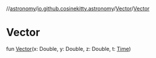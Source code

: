 //[astronomy](../../../index.md)/[io.github.cosinekitty.astronomy](../index.md)/[Vector](index.md)/[Vector](-vector.md)

# Vector

fun [Vector](-vector.md)(x: Double, y: Double, z: Double, t: [Time](../-time/index.md))
